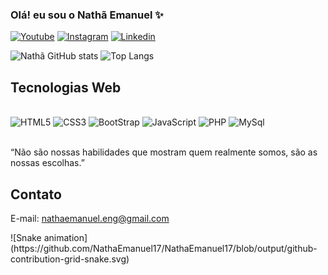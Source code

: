 

### Olá! eu sou o Nathã Emanuel ✨

[![Youtube](https://img.shields.io/badge/YouTube-FF0000?style=for-the-badge&logo=youtube&logoColor=white)](https://-----)
[![Instagram](https://img.shields.io/badge/Instagram-E4405F?style=for-the-badge&logo=instagram&logoColor=white)](https://-----)
[![Linkedin](https://img.shields.io/badge/LinkedIn-0077B5?style=for-the-badge&logo=linkedin&logoColor=white)](https://-----)

![Nathã GitHub stats](https://github-readme-stats.vercel.app/api?username=NathaEmanuel17&show_icons=true&theme=dracula)
![Top Langs](https://github-readme-stats.vercel.app/api/top-langs/?username=NathaEmanuel17&layout=compact)


## Tecnologias Web

<div style="display:inline_block"></br>
    <img aling="center" alt="HTML5" src="https://img.shields.io/badge/HTML5-E34F26?style=for-the-badge&logo=html5&logoColor=white"></img>
     <img aling="center" alt="CSS3" src="https://img.shields.io/badge/CSS3-1572B6?style=for-the-badge&logo=css3&logoColor=white"></img>
     <img aling="center" alt="BootStrap" src="https://img.shields.io/badge/Bootstrap-563D7C?style=for-the-badge&logo=bootstrap&logoColor=white"></img>
    <img aling="center" alt="JavaScript" src="https://img.shields.io/badge/JavaScript-F7DF1E?style=for-the-badge&logo=javascript&logoColor=black"></img>
    <img aling="center" alt="PHP" src="https://img.shields.io/badge/PHP-777BB4?style=for-the-badge&logo=php&logoColor=white"></img>
    <img aling="center" alt="MySql" src="https://img.shields.io/badge/MySQL-00000F?style=for-the-badge&logo=mysql&logoColor=white"></img>
</div><br>

“Não são nossas habilidades que mostram quem realmente somos, são as nossas escolhas.”

## Contato
E-mail: nathaemanuel.eng@gmail.com

<div>
    ![Snake animation](https://github.com/NathaEmanuel17/NathaEmanuel17/blob/output/github-contribution-grid-snake.svg)
</div>
